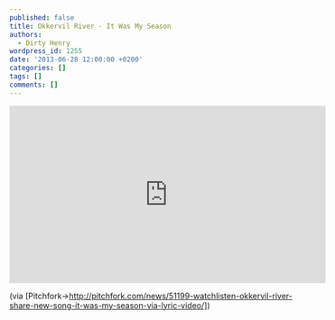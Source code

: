 ```yaml
---
published: false
title: Okkervil River - It Was My Season
authors:
  - Dirty Henry
wordpress_id: 1255
date: '2013-06-28 12:00:00 +0200'
categories: []
tags: []
comments: []
---
```

<iframe width="560" height="315" src="http://www.youtube.com/embed/PjLP1n3h7Vc" frameborder="0" allowfullscreen></iframe>

(via [Pitchfork->http://pitchfork.com/news/51199-watchlisten-okkervil-river-share-new-song-it-was-my-season-via-lyric-video/])
